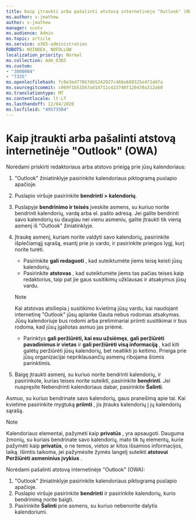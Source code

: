 ```yaml
---
title: Kaip įtraukti arba pašalinti atstovą internetinėje "Outlook" (OWA)
ms.author: v-jmathew
author: v-jmathew
manager: scotv
ms.audience: Admin
ms.topic: article
ms.service: o365-administration
ROBOTS: NOINDEX, NOFOLLOW
localization_priority: Normal
ms.collection: Adm_O365
ms.custom:
- "3800004"
- "7335"
ms.openlocfilehash: fc8e3ed77867db5242927c466e680325e471dd7a
ms.sourcegitcommit: c069f1b53567ad14711c423740f120439a312a60
ms.translationtype: MT
ms.contentlocale: lt-LT
ms.lasthandoff: 12/04/2020
ms.locfileid: "49573584"
---
```

# <a name="how-to-add-or-remove-a-delegate-in-outlook-on-the-web-owa"></a>Kaip įtraukti arba pašalinti atstovą internetinėje "Outlook" (OWA)

Norėdami priskirti redaktoriaus arba atstovo prieigą prie jūsų kalendoriaus:

1. "Outlook" žiniatinklyje pasirinkite kalendoriaus piktogramą puslapio apačioje.
2. Puslapio viršuje pasirinkite **bendrinti > kalendorių**.
3. Puslapyje **bendrinimo ir teisės** įveskite asmens, su kuriuo norite bendrinti kalendorių, vardą arba el. pašto adresą. Jei galite bendrinti savo kalendorių su daugiau nei vienu asmeniu, galite įtraukti tik vieną asmenį iš "Outlook" žiniatinklyje.
4. Įtraukę asmenį, kuriam norite valdyti savo kalendorių, pasirinkite išplečiamąjį sąrašą, esantį prie jo vardo, ir pasirinkite prieigos lygį, kurį norite turėti.

    - Pasirinkite **gali redaguoti** , kad suteiktumėte jiems teisę keisti jūsų kalendorių.
    - Pasirinkite **atstovas** , kad suteiktumėte jiems tas pačias teises kaip redaktorius, taip pat jie gaus susitikimų užklausas ir atsakymus jūsų vardu.
    > [!NOTE]
    > Kai atstovas atsiliepia į susitikimo kvietimą jūsų vardu, kai naudojant internetinę "Outlook" jūsų aplanke Gauta nebus rodomas atsakymas. Jūsų kalendoriuje bus rodomi arba preliminariai priimti susitikimai ir bus rodoma, kad jūsų įgaliotas asmuo jas priėmė.
    - Parinktys **gali peržiūrėti, kai esu užsiėmęs**, **gali peržiūrėti pavadinimus ir vietas** ir **gali peržiūrėti visą informaciją** , kad kiti galėtų peržiūrėti jūsų kalendorių, bet neatlikti jo keitimo. Prieiga prie jūsų organizacijai nepriklausančių asmenų ribojama šiomis parinktimis.

5. Baigę įtraukti asmenį, su kuriuo norite bendrinti kalendorių, ir pasirinkote, kurias teises norite suteikti, pasirinkite **bendrinti**. Jei nuspręsite Nebendrinti kalendoriaus dabar, pasirinkite **Šalinti**.

Asmuo, su kuriuo bendrinate savo kalendorių, gaus pranešimą apie tai. Kai kvietime pasirinkite mygtuką **priimti** , jis įtrauks kalendorių į jų kalendorių sąrašą.

> [!NOTE]
> Kalendoriaus elementai, pažymėti kaip **privatūs** , yra apsaugoti. Dauguma žmonių, su kuriais bendrinate savo kalendorių, mato tik tų elementų, kurie pažymėti kaip **privatūs**, o ne temos, vietos ar kitos išsamios informacijos, laiką. Išimtis taikoma, jei pažymėsite žymės langelį suteikti **atstovui Peržiūrėti asmeninius įvykius** .

Norėdami pašalinti atstovą internetinėje "Outlook" (OWA):

1. "Outlook" žiniatinklyje pasirinkite kalendoriaus piktogramą puslapio apačioje.
2. Puslapio viršuje pasirinkite **bendrinti** ir pasirinkite kalendorių, kurio bendrinimą norite baigti.
3. Pasirinkite **Šalinti** prie asmens, su kuriuo nebenorite dalytis kalendoriumi.

